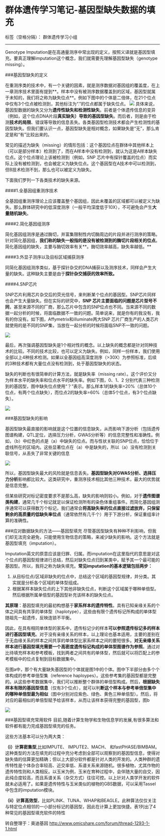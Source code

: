 # 群体遗传学习笔记-基因型缺失数据的填充

标签（空格分隔）： 群体遗传学习小组

---


Genotype Imputation是在高通量测序中常出现的定义，按照义译就是基因型填充。要真正理解imputation这个概念，我们就需要先理解基因型缺失（genotype missing）。

###基因型缺失的定义

在重测序类的技术中，有一个关键的因素，就是测序数据对基因组的覆盖度，在上一章测序技术里面有提到**。样本中没有被测序数据覆盖到的区域，基因型就属于未知的，我们将之称为缺失位点**。例如下图中的个体是二倍体，在21个位点中仅有3个位点被检测到，其他标注为“.”的位点都属于缺失位点。
![][1]
具体来说，基因型数据的缺失又分为**遗传性缺失和检测性缺失**。前者是个体遗传信息的变异（例如，这个位点DNA片段**真实缺失）导致的基因型缺失**。而后者，则是由于检测**技术的局限**、错误等导致的信息丢失。各类基因型检测技术都会产生检测性的基因型缺失。但我们要认识一点，基因型缺失是相对概念，如果缺失是“无”，那么肯定是和“有”比较出来的。



常见的描述为缺失（missing）的情形包括：这个基因位点在群体中其他样本上（可以是部分样本）检测到了，而在A样本中没有检测到，就认为这是A样本缺失位点。这个位点理论上该被检测到（例如，SNP 芯片中有探针覆盖的位点）而实际上没有被检测到，也会被定义为缺失位点。这个基因型在A技术中可以检测到，但B技术检测不到，那么也可以被定义为缺失。

下面我们罗列一下各类技术的缺失来源。

####1.全基因组重测序技术

全基因组重测序理论上应该覆盖整个基因组，因此未覆盖的区域都可以被定义为缺失。那么群体研究中的低深度测序（一般平均深度低于10X），不可避免会产生**大量随机缺失**。

####2.简化基因组测序

简化基因组测序是通过酶切，并富集限制性内切酶周边的片段并进行测序的策略。针对简化基因组，**我们称的缺失一般指的是没有被检测到的酶切片段相关的位点**。简化基因组的缺失，主要与酶切效率有关**。酶切效率越高，缺失率越低。**

####3.外显子测序以及目标区域捕获测序

同简化基因组测序类似，基于探针杂交的DNA捕获以及测序技术，同样会产生大量的缺失。这种缺失主要是由于**探针杂交捕获的效率所致。**

####4.SNP芯片

SNP芯片利用芯片杂交后的荧光信号，来判断某个位点的基因型。SNP芯片同样也会产生大量缺失。但在实际的研究中，**SNP 芯片主要面临的问题是芯片型号不同**，甚至来源不同的厂商，那么芯片中包含的SNP位点也不同。当来源不同的数据一起分析的时候，将面临数据不一致的问题。简单说来，就是你有的我没有，我有的你没有。如下图，Affymetrix和illuminate两大SNP 芯片厂商生产的人类芯片就使用的是不同的SNP集，当放在一起分析的时候将面临SNP不一致的问题。

![][2]

最后，再次强调基因型缺失是1个相对性的概念。以上缺失的概念都是针对同种技术的比较。不同的技术比较，也可以定义为缺失。例如，同样一份样本，我们使用全部以上4种技术检测。如果以全基因组高深度测序（>30X）为参照标准，后续的3种技术都有大量位点没有检测到，处于基因型缺失的状态。

缺失的判断也有很简单的计算方法，就是缺失率（missing rate）。这个评价又分为样本水平的缺失率和位点水平的缺失率。例如下图，0、1、2 分别代表三种检测到的基因型，图中缺失位点使用“？”表示。那么样本1的缺失率=20%（总体10个位点，有两个位点缺失），而位点2的缺失率=60%（总体5个位点，有3个位点缺失）。


![][3]

###基因型缺失的影响

基因型缺失最直接的影响就是这个位置的信息缺失，从而影响下游分析（包括遗传图谱构建，QTL定位，选择压力分析，GWAS分析等）的信息完整性和准确性。例如，（b）中红色的点是（a）中缺失的位点。而与性状关联的SNP位点，恰恰位于虚线所在的区域内。这些显著位点在（a）中是缺失的，所以（a）没有检测到关联信号，从丢失了非常关键的信息

![][4]

所以，基因型缺失最大的风险就是信息丢失。**基因型缺失对GWAS分析、选择压力分析**影响都比较大。这类研究中，重测序技术相比其他三种技术，最大的优势就是信息完整。

但某些研究对标记密度要求不是那么高，缺失的影响则较小。例如，对于**遗传图谱类构建**，通常几千个标记就足以保证检测所有的染色体重组事件。而简化基因组测序通常可以获得数万个标记，我们通常会**将高缺失率的位点直接过滤放弃，只保留剩余的高质量的低缺失率位点**（通常依然有几千个）用于下游分析，保证重组率计算的准确性。

###应对数据缺失的方法——基因型填充
尽管基因型缺失有种种不利影响，但我们却无法完全避免，只能使用生物信息的策略，来减少缺失的影响。这个方法就是基因型填充（imputation）。

Imputation英文的原意应该是归罪、归属。而imputation在这里指代的意思是对这个位点的基因型规律进行总结，然后对缺失位点归到某类中，赋予其一个最可能的基因型。所以，我将之称为缺失填充。**常见imputation的基本逻辑包括两步：**

 1. 从目标位点/区域非缺失的位点中，总结这个区域的基因型规律，并分类。其实就是分析各个区域的单体型组成。
 2. 根据某样本缺失位点的上下其他非缺失位点，判断这个区域属于哪种单倍型。然后根据所属单倍型的基因型补充该样本的缺失位点。

**其原理**：基因型填充的最初构想基于**家系样本的遗传特性**。具有已知亲缘关系的个体之间具有共享的单体型（haplotype），这些由有限个遗传标记所构成的单体型随祖先一起遗传，反映连锁不平衡。

因此，在具有相同单体型的家系中，遗传标记少的样本**可以参照遗传标记多的样本进行基因型填充**。对于没有亲缘关系的样本，以上理论也基本适用，主要的差别在于无血缘关系的样本之间共享的单体型比家系样本之间的要短很多。**对无亲缘关系样本进行基因型填充需要一个高密度遗传标记构成的单体型图谱作为参照**。通过对比待填充样本和参考模板，找到两者之间共有的单体型，然后就可以将匹配上的参考模板中的位点复制到目标数据集中。

在图a中，那个有大量缺失基因型的个体就是图1中的个体。图中下半部分由多个个体构成的参考单倍型集（reference haploypes）。这些参考集的基因型都是完整的。从这些参考数据集中，我们可以推断整个群体的单倍型构成。然后，**根据缺失样本有限的基因型信息**（仅有3个位点），就可以判**断这个样本与参考单倍型集中的哪种单倍型最为相似**（图中分别对应紫色、绿色、黄色三种单倍型）。然后，将对应的最相似的单倍型赋予给该样本，从而让该样本获得完整的基因型，图b

![][5]

###基因型填充常用软件
目前,随着计算生物学和生物信息学的发展,有很多算法和软件都有能力完成基因型填充的任务。

这些方法基本可以分为两大类：

**（i）计算密集型**,比如IMPUTE、 IMPUTE2、MACH、 和fastPHASE/BIMBAM。这种类型的方法在填充的过程中充分考虑到全部可以观察到的基因型信息，使得对缺失值的估算更加精确；但以上大部分软件都是针对人类的开发的。人类种群的遗传特性是个体杂合率较高、近交率低、系谱关系来源随机。很多植物，尤其作物的遗传特性则和人类相反。以玉米为例，玉米在育种过程中，会伴随大量的自交，因此纯合度较高，而且系谱关系（杂交方式）往往可控。以上针对人类学开发的软件就未必适用了。如果是遗传特性与玉米类似的植物的GBS数据，可以采用Tassel中包含的imputation模块。



**（ii）计算高效型**，比如PLINK、TUNA、WHAP和BEAGLE。此种算法仅仅关注与特定位点相邻的一小部分标记的基因型，因此在计算上更加快捷。表1列出了4种常见的基因型填充软件的特性







转自整理于：奥迪基因 http://www.omicshare.com/forum/thread-1293-1-1.html




  [1]: http://www.omicshare.com/forum/data/attachment/forum/201607/27/091749scjjg7jjzzo4kscj.png
  [2]: http://www.omicshare.com/forum/data/attachment/forum/201607/27/091749ztsekk8n8pntpqgz.jpg
  [3]: http://www.omicshare.com/forum/data/attachment/forum/201607/27/091749fqddwd9d9qkttttd.png
  [4]: http://www.omicshare.com/forum/data/attachment/forum/201607/27/091750i6kg7wkpgv6egr7k.jpg
  [5]: http://www.omicshare.com/forum/data/attachment/forum/201607/27/091750b66zmrgrg4lvhd1h.jpg